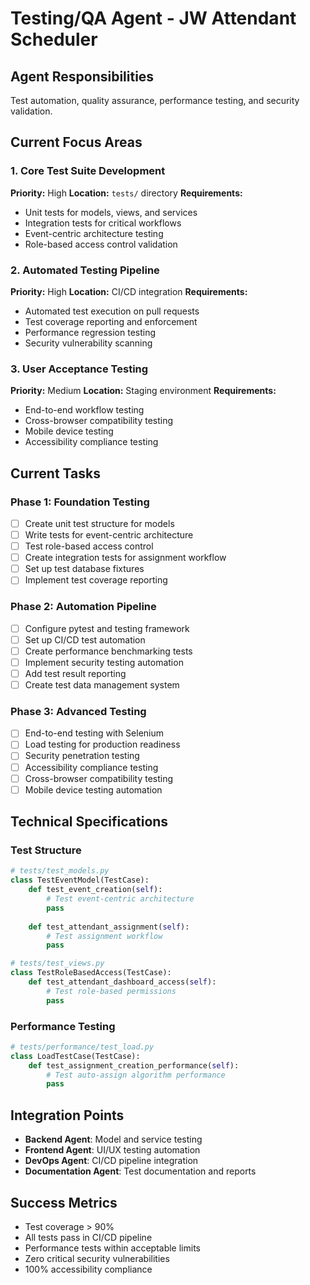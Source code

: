 # Testing/QA Agent - JW Attendant Scheduler

## Agent Responsibilities
Test automation, quality assurance, performance testing, and security validation.

## Current Focus Areas

### 1. Core Test Suite Development
**Priority:** High
**Location:** `tests/` directory
**Requirements:**
- Unit tests for models, views, and services
- Integration tests for critical workflows
- Event-centric architecture testing
- Role-based access control validation

### 2. Automated Testing Pipeline
**Priority:** High
**Location:** CI/CD integration
**Requirements:**
- Automated test execution on pull requests
- Test coverage reporting and enforcement
- Performance regression testing
- Security vulnerability scanning

### 3. User Acceptance Testing
**Priority:** Medium
**Location:** Staging environment
**Requirements:**
- End-to-end workflow testing
- Cross-browser compatibility testing
- Mobile device testing
- Accessibility compliance testing

## Current Tasks

### Phase 1: Foundation Testing
- [ ] Create unit test structure for models
- [ ] Write tests for event-centric architecture
- [ ] Test role-based access control
- [ ] Create integration tests for assignment workflow
- [ ] Set up test database fixtures
- [ ] Implement test coverage reporting

### Phase 2: Automation Pipeline
- [ ] Configure pytest and testing framework
- [ ] Set up CI/CD test automation
- [ ] Create performance benchmarking tests
- [ ] Implement security testing automation
- [ ] Add test result reporting
- [ ] Create test data management system

### Phase 3: Advanced Testing
- [ ] End-to-end testing with Selenium
- [ ] Load testing for production readiness
- [ ] Security penetration testing
- [ ] Accessibility compliance testing
- [ ] Cross-browser compatibility testing
- [ ] Mobile device testing automation

## Technical Specifications

### Test Structure
```python
# tests/test_models.py
class TestEventModel(TestCase):
    def test_event_creation(self):
        # Test event-centric architecture
        pass
    
    def test_attendant_assignment(self):
        # Test assignment workflow
        pass

# tests/test_views.py
class TestRoleBasedAccess(TestCase):
    def test_attendant_dashboard_access(self):
        # Test role-based permissions
        pass
```

### Performance Testing
```python
# tests/performance/test_load.py
class LoadTestCase(TestCase):
    def test_assignment_creation_performance(self):
        # Test auto-assign algorithm performance
        pass
```

## Integration Points
- **Backend Agent**: Model and service testing
- **Frontend Agent**: UI/UX testing automation
- **DevOps Agent**: CI/CD pipeline integration
- **Documentation Agent**: Test documentation and reports

## Success Metrics
- Test coverage > 90%
- All tests pass in CI/CD pipeline
- Performance tests within acceptable limits
- Zero critical security vulnerabilities
- 100% accessibility compliance
